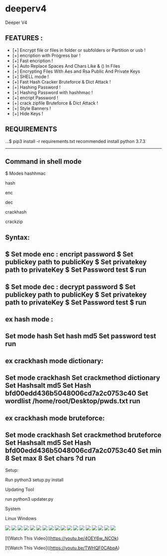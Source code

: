 # deeperv4

Deeper V4
## FEATURES :
* [+]  Encrypt file or files in folder or subfolders or Partition or usb !
* [+] encription with Progress bar !
* [+] Fast encription !
* [+] Auto Replace Spaces And Chars Like & () In Files 
* [+] Encrypting Files With Aes and Rsa Public And Private Keys 
* [+] SHELL mode !
* [+] Fast Hash Cracker Bruteforce & Dict Attack !
* [+] Hashing Password !
* [+] Hashing Password with hashhmac !
* [+] encript Password !
* [+] crack zipfile Bruteforce & Dict Attack !
* [+] Style Banners !
* [+] Hide Keys !


## REQUIREMENTS
...$ pip3 install -r requirements.txt
recommended install python 3.7.3

---------------------------------------------
Command in shell mode 
---------------------------------------------
$ Modes
hashhmac

hash

enc

dec

crackhash

crackzip

Syntax:
---------------------------------------------
$ Set mode enc : encript password
$ Set publickey path to publicKey
$ Set privatekey path to privateKey
$ Set Password test 
$ run
--------------------------------------------
$ Set mode dec : decrypt password
$ Set publickey path to publicKey
$ Set privatekey path to privateKey
$ Set Password test 
$ run
-------------------------------------------
ex hash mode :
------------------
Set mode hash 
Set hash md5
Set password test 
run 
------------------
ex crackhash mode dictionary:
-----------------------------
Set mode crackhash
Set crackmethod dictionary 
Set Hashsalt md5 
Set Hash bfd00edd436b5048006cd7a2c0753c40 
Set wordlist /home/root/Desktop/pwds.txt
run
------------------------------------------
ex crackhash mode bruteforce:
-----------------------------
Set mode crackhash
Set crackmethod bruteforce 
Set Hashsalt md5 
Set Hash bfd00edd436b5048006cd7a2c0753c40 
Set min 8 
Set max 8 
Set chars ?d
run
-------------------------------------------


Setup:

Run python3 setup.py install

Updating Tool 

run python3 updater.py


System

Linux Windows 

<img src="scrren/s1.png">   
<img src="scrren/s3.png">
<img src="scrren/s4.png">
<img src="scrren/s88.png">

<img src="scrren/s10.png">
<img src="scrren/s11.png">

<img src="scrren/sx1.png">
<img src="scrren/sx2.png">
<img src="scrren/sx3.png">
<img src="scrren/sx4.png">
<img src="scrren/sx5.png">
<img src="scrren/sx6.png">




<img src="scrren/sc2.png">
<img src="scrren/sc3.png">
<img src="scrren/sc4.png">

<img src="scrren/d1.jpg">
<img src="scrren/d2.jpg">

<img src="scrren/x444.jpg">




[![Watch This Video]((https://youtu.be/4OEY6w_NCOk)

[![Watch This Video]((https://youtu.be/TWHQF0CAbpA)



